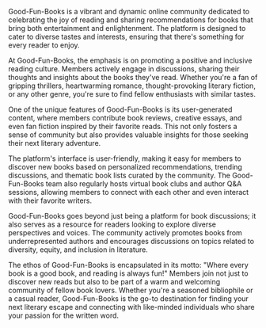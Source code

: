 Good-Fun-Books is a vibrant and dynamic online community dedicated to celebrating the joy of reading and sharing recommendations for books that bring both entertainment and enlightenment. The platform is designed to cater to diverse tastes and interests, ensuring that there's something for every reader to enjoy.

At Good-Fun-Books, the emphasis is on promoting a positive and inclusive reading culture. Members actively engage in discussions, sharing their thoughts and insights about the books they've read. Whether you're a fan of gripping thrillers, heartwarming romance, thought-provoking literary fiction, or any other genre, you're sure to find fellow enthusiasts with similar tastes.

One of the unique features of Good-Fun-Books is its user-generated content, where members contribute book reviews, creative essays, and even fan fiction inspired by their favorite reads. This not only fosters a sense of community but also provides valuable insights for those seeking their next literary adventure.

The platform's interface is user-friendly, making it easy for members to discover new books based on personalized recommendations, trending discussions, and thematic book lists curated by the community. The Good-Fun-Books team also regularly hosts virtual book clubs and author Q&A sessions, allowing members to connect with each other and even interact with their favorite writers.

Good-Fun-Books goes beyond just being a platform for book discussions; it also serves as a resource for readers looking to explore diverse perspectives and voices. The community actively promotes books from underrepresented authors and encourages discussions on topics related to diversity, equity, and inclusion in literature.

The ethos of Good-Fun-Books is encapsulated in its motto: "Where every book is a good book, and reading is always fun!" Members join not just to discover new reads but also to be part of a warm and welcoming community of fellow book lovers. Whether you're a seasoned bibliophile or a casual reader, Good-Fun-Books is the go-to destination for finding your next literary escape and connecting with like-minded individuals who share your passion for the written word.
